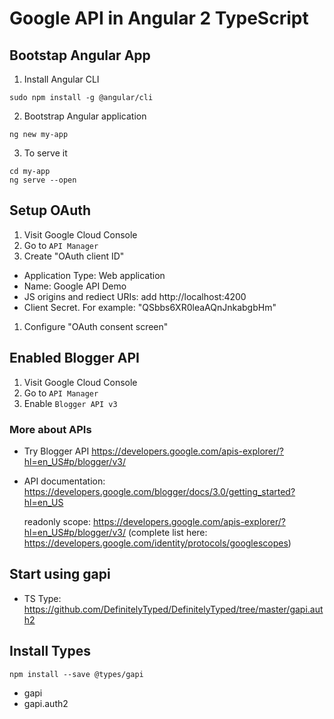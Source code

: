 # Google API in Angular 2 TypeScript

## Bootstap Angular App
1. Install Angular CLI
  ```
  sudo npm install -g @angular/cli
  ```
2. Bootstrap Angular application
  ```
  ng new my-app
  ```
3. To serve it
  ```
  cd my-app
  ng serve --open
  ```

## Setup OAuth

1. Visit Google Cloud Console
1. Go to `API Manager`
1. Create "OAuth client ID"
  * Application Type: Web application
  * Name: Google API Demo
  * JS origins and rediect URIs: add http://localhost:4200
  * Client Secret. For example: "QSbbs6XR0leaAQnJnkabgbHm"
1. Configure "OAuth consent screen"

## Enabled Blogger API

1. Visit Google Cloud Console
1. Go to `API Manager`
1. Enable `Blogger API v3`

### More about APIs

  * Try Blogger API https://developers.google.com/apis-explorer/?hl=en_US#p/blogger/v3/

* API documentation: https://developers.google.com/blogger/docs/3.0/getting_started?hl=en_US


  readonly scope: https://developers.google.com/apis-explorer/?hl=en_US#p/blogger/v3/
  (complete list here: https://developers.google.com/identity/protocols/googlescopes)

## Start using gapi

* TS Type: https://github.com/DefinitelyTyped/DefinitelyTyped/tree/master/gapi.auth2


## Install Types

```
npm install --save @types/gapi
```

* gapi
* gapi.auth2

